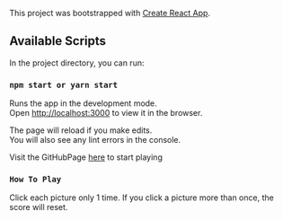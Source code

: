 This project was bootstrapped with [Create React App](https://github.com/facebook/create-react-app).

## Available Scripts

In the project directory, you can run:

### `npm start or yarn start`

Runs the app in the development mode.<br>
Open [http://localhost:3000](http://localhost:3000) to view it in the browser.

The page will reload if you make edits.<br>
You will also see any lint errors in the console.

Visit the GitHubPage [here](https://kmcgree.github.io/ClickyGame/) to start playing <br>

### `How To Play`
Click each picture only 1 time. If you click a picture more than once, the score will reset.